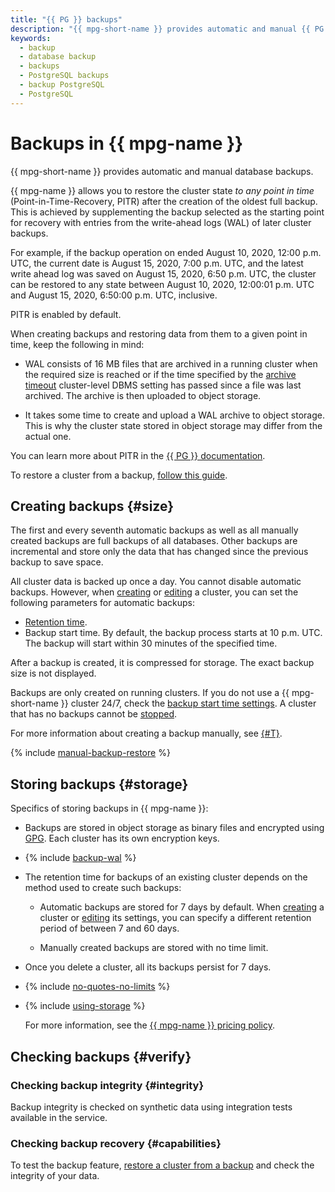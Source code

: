 ```yaml
---
title: "{{ PG }} backups"
description: "{{ mpg-short-name }} provides automatic and manual {{ PG }} database backups. Backups take up space in the storage allocated to the cluster. A backup is automatically created every day."
keywords:
  - backup
  - database backup
  - backups
  - PostgreSQL backups
  - backup PostgreSQL
  - PostgreSQL
---
```


# Backups in {{ mpg-name }}

{{ mpg-short-name }} provides automatic and manual database backups.

{{ mpg-name }} allows you to restore the cluster state _to any point in time_ (Point-in-Time-Recovery, PITR) after the creation of the oldest full backup. This is achieved by supplementing the backup selected as the starting point for recovery with entries from the write-ahead logs (WAL) of later cluster backups.

For example, if the backup operation on ended August 10, 2020, 12:00 p.m. UTC, the current date is August 15, 2020, 7:00 p.m. UTC, and the latest write ahead log was saved on August 15, 2020, 6:50 p.m. UTC, the cluster can be restored to any state between August 10, 2020, 12:00:01 p.m. UTC and August 15, 2020, 6:50:00 p.m. UTC, inclusive.

PITR is enabled by default.

When creating backups and restoring data from them to a given point in time, keep the following in mind:

* WAL consists of 16 MB files that are archived in a running cluster when the required size is reached or if the time specified by the [archive timeout](./settings-list.md#setting-archive-timeout) cluster-level DBMS setting has passed since a file was last archived. The archive is then uploaded to object storage.

* It takes some time to create and upload a WAL archive to object storage. This is why the cluster state stored in object storage may differ from the actual one.

You can learn more about PITR in the [{{ PG }} documentation](https://www.postgresql.org/docs/current/continuous-archiving.html).

To restore a cluster from a backup, [follow this guide](../operations/cluster-backups.md#restore).

## Creating backups {#size}

The first and every seventh automatic backups as well as all manually created backups are full backups of all databases. Other backups are incremental and store only the data that has changed since the previous backup to save space.

All cluster data is backed up once a day. You cannot disable automatic backups. However, when [creating](../operations/cluster-create.md) or [editing](../operations/update.md#change-additional-settings) a cluster, you can set the following parameters for automatic backups:

* [Retention time](#storage).
* Backup start time. By default, the backup process starts at 10 p.m. UTC. The backup will start within 30 minutes of the specified time.

After a backup is created, it is compressed for storage. The exact backup size is not displayed.

Backups are only created on running clusters. If you do not use a {{ mpg-short-name }} cluster 24/7, check the [backup start time settings](../operations/update.md#change-additional-settings). A cluster that has no backups cannot be [stopped](../operations/cluster-stop.md#stop-cluster).

For more information about creating a backup manually, see [{#T}](../operations/cluster-backups.md).

{% include [manual-backup-restore](../../_includes/mdb/mpg/note-warn-restore-manual-backup.md) %}

## Storing backups {#storage}

Specifics of storing backups in {{ mpg-name }}:

* Backups are stored in object storage as binary files and encrypted using [GPG](https://en.wikipedia.org/wiki/GNU_Privacy_Guard). Each cluster has its own encryption keys.

* {% include [backup-wal](../../_includes/mdb/mpg/backup-wal.md) %}

* The retention time for backups of an existing cluster depends on the method used to create such backups:

   * Automatic backups are stored for 7 days by default. When [creating](../operations/cluster-create.md) a cluster or [editing](../operations/update.md#change-additional-settings) its settings, you can specify a different retention period of between 7 and 60 days.

   * Manually created backups are stored with no time limit.

* Once you delete a cluster, all its backups persist for 7 days.

* {% include [no-quotes-no-limits](../../_includes/mdb/backups/no-quotes-no-limits.md) %}

* {% include [using-storage](../../_includes/mdb/backups/storage.md) %}

   For more information, see the [{{ mpg-name }} pricing policy](../pricing.md#rules-storage).

## Checking backups {#verify}

### Checking backup integrity {#integrity}

Backup integrity is checked on synthetic data using integration tests available in the service.

### Checking backup recovery {#capabilities}

To test the backup feature, [restore a cluster from a backup](../operations/cluster-backups.md) and check the integrity of your data.
